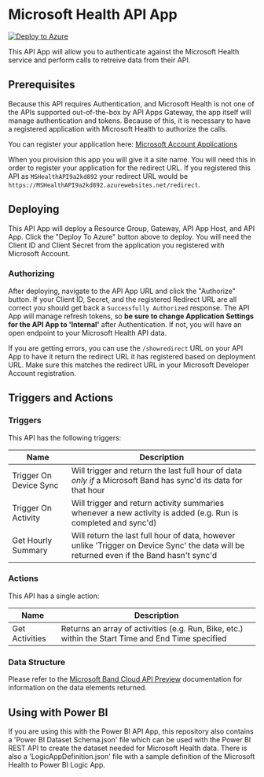 # Microsoft Health API App
[![Deploy to Azure](http://azuredeploy.net/deploybutton.png)](https://azuredeploy.net/)

This API App will allow you to authenticate against the Microsoft Health service and perform calls to retreive data from their API.

## Prerequisites ##

Because this API requires Authentication, and Microsoft Health is not one of the APIs supported out-of-the-box by API Apps Gateway, the app itself will manage authentication and tokens.  Because of this, it is necessary to have a registered application with Microsoft Health to authorize the calls.

You can register your application here: [Microsoft Account Applications](http://go.microsoft.com/fwlink/?LinkId=193157)

When you provision this app you will give it a site name.  You will need this in order to register your application for the redirect URL.  If you registered this API as `MSHealthAPI9a2kd892` your redirect URL would be `https://MSHealthAPI9a2kd892.azurewebsites.net/redirect`.

## Deploying ##

This API App will deploy a Resource Group, Gateway, API App Host, and API App.  Click the "Deploy To Azure" button above to deploy.  You will need the Client ID and Client Secret from the application you registered with Microsoft Account.

### Authorizing ###

After deploying, navigate to the API App URL and click the "Authorize" button.  If your Client ID, Secret, and the registered Redirect URL are all correct you should get back a `Successfully Authorized` response.  The API App will manage refresh tokens, so **be sure to change Application Settings for the API App to 'Internal'** after Authentication.  If not, you will have an open endpoint to your Microsoft Health API data.

If you are getting errors, you can use the `/showredirect` URL on your API App to have it return the redirect URL it has registered based on deployment URL.  Make sure this matches the redirect URL in your Microsoft Developer Account registration.

## Triggers and Actions ##

### Triggers ###

This API has the following triggers:

| Name | Description |
| ---- | ----------- |
| Trigger On Device Sync | Will trigger and return the last full hour of data *only if* a Microsoft Band has sync'd its data for that hour |
| Trigger On Activity | Will trigger and return activity summaries whenever a new activity is added (e.g. Run is completed and sync'd) |
| Get Hourly Summary | Will return the last full hour of data, however unlike 'Trigger on Device Sync' the data will be returned even if the Band hasn't sync'd |

### Actions ###

This API has a single action:

| Name | Description |
| --- | -----|
| Get Activities | Returns an array of activities (e.g. Run, Bike, etc.) within the Start Time and End Time specified |

### Data Structure ###

Please refer to the [Microsoft Band Cloud API Preview](http://developer.microsoftband.com/cloudAPI) documentation for information on the data elements returned.

## Using with Power BI ##

If you are using this with the Power BI API App, this repository also contains a 'Power BI Dataset Schema.json' file which can be used with the Power BI REST API to create the dataset needed for Microsoft Health data.  There is also a 'LogicAppDefinition.json' file with a sample definition of the Microsoft Health to Power BI Logic App.